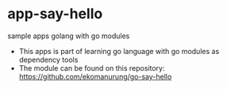# app-say-hello
sample apps golang with go modules


- This apps is part of learning go language with go modules as dependency tools
- The module can be found on this repository: https://github.com/ekomanurung/go-say-hello

